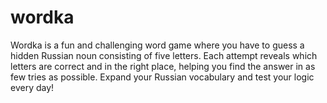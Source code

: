 # wordka
Wordka is a fun and challenging word game where you have to guess a hidden Russian noun consisting of five letters. Each attempt reveals which letters are correct and in the right place, helping you find the answer in as few tries as possible. Expand your Russian vocabulary and test your logic every day!
